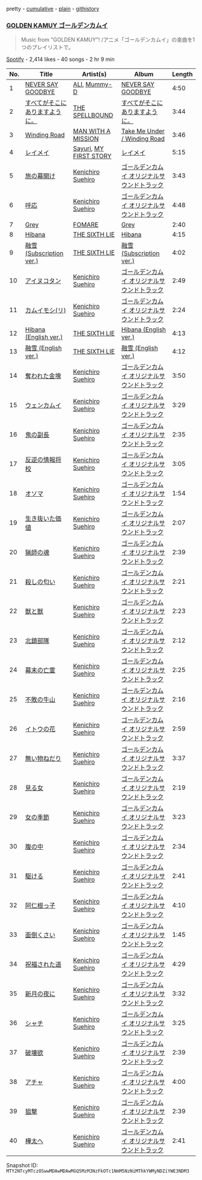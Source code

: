 pretty - [cumulative](/playlists/cumulative/37i9dQZF1DX3raoUbvEnt0.md) - [plain](/playlists/plain/37i9dQZF1DX3raoUbvEnt0) - [githistory](https://github.githistory.xyz/mackorone/spotify-playlist-archive/blob/main/playlists/plain/37i9dQZF1DX3raoUbvEnt0)

### [GOLDEN KAMUY ゴールデンカムイ](https://open.spotify.com/playlist/37i9dQZF1DX3raoUbvEnt0)

> Music from "GOLDEN KAMUY"! /アニメ「ゴールデンカムイ」の楽曲を1つのプレイリストで。

[Spotify](https://open.spotify.com/user/spotify) - 2,414 likes - 40 songs - 2 hr 9 min

| No. | Title | Artist(s) | Album | Length |
|---|---|---|---|---|
| 1 | [NEVER SAY GOODBYE](https://open.spotify.com/track/1NVQvAvYhYUluRrRQpdCjg) | [ALI](https://open.spotify.com/artist/2Qqrew4ZcEwf9NY7UqWGfU), [Mummy\-D](https://open.spotify.com/artist/1tDPDvqdllfPLjLhFFkocX) | [NEVER SAY GOODBYE](https://open.spotify.com/album/0f9ojxk4DzroHLGAU5iUA3) | 4:50 |
| 2 | [すべてがそこにありますように。](https://open.spotify.com/track/6oxjUUnKOV1KR6R4oPhOkS) | [THE SPELLBOUND](https://open.spotify.com/artist/1urc1bS4D4upX4Mb9kLnMb) | [すべてがそこにありますように。](https://open.spotify.com/album/0jXyshoedPS2dP4xTBtsiK) | 3:44 |
| 3 | [Winding Road](https://open.spotify.com/track/1X1zGR5z4HQbdJjwJmUwo0) | [MAN WITH A MISSION](https://open.spotify.com/artist/3NTbOmzlj2cL86XFuDVFvZ) | [Take Me Under / Winding Road](https://open.spotify.com/album/0ucSy38HOq1jRTtbHVgtZV) | 3:46 |
| 4 | [レイメイ](https://open.spotify.com/track/3D8dMWN3O6hbIlts9FXi9Z) | [Sayuri](https://open.spotify.com/artist/1YLxQZIGsaZq9rvFu8zeRz), [MY FIRST STORY](https://open.spotify.com/artist/6cutt8thPFUICMfxaYerWd) | [レイメイ](https://open.spotify.com/album/2IvwlWOCgabwi9iELRtMZ6) | 5:15 |
| 5 | [旅の幕開け](https://open.spotify.com/track/2TJEk9uBkJQHN81OuRPaiK) | [Kenichiro Suehiro](https://open.spotify.com/artist/2OyKkjeWOmxlp8LwpQqRP1) | [ゴールデンカムイ オリジナルサウンドトラック](https://open.spotify.com/album/1MyF5qnVZu6NYShj3dh0Qf) | 3:43 |
| 6 | [呼応](https://open.spotify.com/track/4cYBGyT7xgtPa7PzvY9y80) | [Kenichiro Suehiro](https://open.spotify.com/artist/2OyKkjeWOmxlp8LwpQqRP1) | [ゴールデンカムイ オリジナルサウンドトラック](https://open.spotify.com/album/1MyF5qnVZu6NYShj3dh0Qf) | 4:48 |
| 7 | [Grey](https://open.spotify.com/track/5NKLg5YJdaSfUGfSKbgdCI) | [FOMARE](https://open.spotify.com/artist/615ixHXsfFwzxgw3sOPICH) | [Grey](https://open.spotify.com/album/5heJSMSLkBUvAj8s3xGOmF) | 2:40 |
| 8 | [Hibana](https://open.spotify.com/track/3NMMC88XvGM3UaIblE8zSW) | [THE SIXTH LIE](https://open.spotify.com/artist/2sCc8pMRgv99AweDSrFFZt) | [Hibana](https://open.spotify.com/album/0JAbQTGiUCL1eEhX3wT1aL) | 4:15 |
| 9 | [融雪\(Subscription ver.\)](https://open.spotify.com/track/3olP7pn1VoQTL53oiRhnjj) | [THE SIXTH LIE](https://open.spotify.com/artist/2sCc8pMRgv99AweDSrFFZt) | [融雪\(Subscription ver.\)](https://open.spotify.com/album/69GIat13zuofOILGWUZEYC) | 4:02 |
| 10 | [アイヌコタン](https://open.spotify.com/track/3yVjBjZBQ56FY2IZ84oUly) | [Kenichiro Suehiro](https://open.spotify.com/artist/2OyKkjeWOmxlp8LwpQqRP1) | [ゴールデンカムイ オリジナルサウンドトラック](https://open.spotify.com/album/1MyF5qnVZu6NYShj3dh0Qf) | 2:49 |
| 11 | [カムイモシ\(リ\)](https://open.spotify.com/track/1nKo7kidkBkdRQGVUAMw7r) | [Kenichiro Suehiro](https://open.spotify.com/artist/2OyKkjeWOmxlp8LwpQqRP1) | [ゴールデンカムイ オリジナルサウンドトラック](https://open.spotify.com/album/1MyF5qnVZu6NYShj3dh0Qf) | 2:24 |
| 12 | [Hibana \(English ver.\)](https://open.spotify.com/track/4c8OnNLxJMzMGXYZOFV4MU) | [THE SIXTH LIE](https://open.spotify.com/artist/2sCc8pMRgv99AweDSrFFZt) | [Hibana \(English ver.\)](https://open.spotify.com/album/0Pq1Nyhki3Kfh85ULgh8f7) | 4:13 |
| 13 | [融雪 \(English ver.\)](https://open.spotify.com/track/5O8g82XMtEqxWQkHd79pSv) | [THE SIXTH LIE](https://open.spotify.com/artist/2sCc8pMRgv99AweDSrFFZt) | [融雪 \(English ver.\)](https://open.spotify.com/album/47nPupnAoxyZlwJQdUeu06) | 4:12 |
| 14 | [奪われた金塊](https://open.spotify.com/track/0958HJ9NWgZL3qLf40aNOf) | [Kenichiro Suehiro](https://open.spotify.com/artist/2OyKkjeWOmxlp8LwpQqRP1) | [ゴールデンカムイ オリジナルサウンドトラック](https://open.spotify.com/album/1MyF5qnVZu6NYShj3dh0Qf) | 3:50 |
| 15 | [ウェンカムイ](https://open.spotify.com/track/4IcDxLM4H3q2z8HzufbsqV) | [Kenichiro Suehiro](https://open.spotify.com/artist/2OyKkjeWOmxlp8LwpQqRP1) | [ゴールデンカムイ オリジナルサウンドトラック](https://open.spotify.com/album/1MyF5qnVZu6NYShj3dh0Qf) | 3:29 |
| 16 | [鬼の副長](https://open.spotify.com/track/2ersVeoZvHEUPAOiJuHTm8) | [Kenichiro Suehiro](https://open.spotify.com/artist/2OyKkjeWOmxlp8LwpQqRP1) | [ゴールデンカムイ オリジナルサウンドトラック](https://open.spotify.com/album/1MyF5qnVZu6NYShj3dh0Qf) | 2:35 |
| 17 | [反逆の情報将校](https://open.spotify.com/track/5b7GWs3IXp0lUf8K6bFnzG) | [Kenichiro Suehiro](https://open.spotify.com/artist/2OyKkjeWOmxlp8LwpQqRP1) | [ゴールデンカムイ オリジナルサウンドトラック](https://open.spotify.com/album/1MyF5qnVZu6NYShj3dh0Qf) | 3:05 |
| 18 | [オソマ](https://open.spotify.com/track/3CXwDVSIWcpJc7wn77j8qE) | [Kenichiro Suehiro](https://open.spotify.com/artist/2OyKkjeWOmxlp8LwpQqRP1) | [ゴールデンカムイ オリジナルサウンドトラック](https://open.spotify.com/album/1MyF5qnVZu6NYShj3dh0Qf) | 1:54 |
| 19 | [生き抜いた価値](https://open.spotify.com/track/74Cl6xRacjsx3PMR6TKW0O) | [Kenichiro Suehiro](https://open.spotify.com/artist/2OyKkjeWOmxlp8LwpQqRP1) | [ゴールデンカムイ オリジナルサウンドトラック](https://open.spotify.com/album/1MyF5qnVZu6NYShj3dh0Qf) | 2:07 |
| 20 | [猟師の魂](https://open.spotify.com/track/6LnG7oyQ5NE9C6mh08kwsq) | [Kenichiro Suehiro](https://open.spotify.com/artist/2OyKkjeWOmxlp8LwpQqRP1) | [ゴールデンカムイ オリジナルサウンドトラック](https://open.spotify.com/album/1MyF5qnVZu6NYShj3dh0Qf) | 2:39 |
| 21 | [殺しの匂い](https://open.spotify.com/track/43sqLLmiiulez3cMoNZrY2) | [Kenichiro Suehiro](https://open.spotify.com/artist/2OyKkjeWOmxlp8LwpQqRP1) | [ゴールデンカムイ オリジナルサウンドトラック](https://open.spotify.com/album/1MyF5qnVZu6NYShj3dh0Qf) | 2:21 |
| 22 | [獣と獣](https://open.spotify.com/track/7ExJyOobQnMmTdFIfysNV8) | [Kenichiro Suehiro](https://open.spotify.com/artist/2OyKkjeWOmxlp8LwpQqRP1) | [ゴールデンカムイ オリジナルサウンドトラック](https://open.spotify.com/album/1MyF5qnVZu6NYShj3dh0Qf) | 2:23 |
| 23 | [北鎮部隊](https://open.spotify.com/track/48RbJfqC0qavhbq3rSwpSJ) | [Kenichiro Suehiro](https://open.spotify.com/artist/2OyKkjeWOmxlp8LwpQqRP1) | [ゴールデンカムイ オリジナルサウンドトラック](https://open.spotify.com/album/1MyF5qnVZu6NYShj3dh0Qf) | 2:12 |
| 24 | [幕末の亡霊](https://open.spotify.com/track/44PSvZ6X3IS4reRgqhHJ37) | [Kenichiro Suehiro](https://open.spotify.com/artist/2OyKkjeWOmxlp8LwpQqRP1) | [ゴールデンカムイ オリジナルサウンドトラック](https://open.spotify.com/album/1MyF5qnVZu6NYShj3dh0Qf) | 2:25 |
| 25 | [不敗の牛山](https://open.spotify.com/track/3pz1Lgs9AgN4noOIbPinnf) | [Kenichiro Suehiro](https://open.spotify.com/artist/2OyKkjeWOmxlp8LwpQqRP1) | [ゴールデンカムイ オリジナルサウンドトラック](https://open.spotify.com/album/1MyF5qnVZu6NYShj3dh0Qf) | 2:16 |
| 26 | [イトウの花](https://open.spotify.com/track/6kiUqErOJ93ta9xcw0spUo) | [Kenichiro Suehiro](https://open.spotify.com/artist/2OyKkjeWOmxlp8LwpQqRP1) | [ゴールデンカムイ オリジナルサウンドトラック](https://open.spotify.com/album/1MyF5qnVZu6NYShj3dh0Qf) | 2:59 |
| 27 | [無い物ねだり](https://open.spotify.com/track/06HDuFiRR1FerMuhqKR56U) | [Kenichiro Suehiro](https://open.spotify.com/artist/2OyKkjeWOmxlp8LwpQqRP1) | [ゴールデンカムイ オリジナルサウンドトラック](https://open.spotify.com/album/1MyF5qnVZu6NYShj3dh0Qf) | 3:37 |
| 28 | [見る女](https://open.spotify.com/track/5v0HKHXdjZZr4noXARz7va) | [Kenichiro Suehiro](https://open.spotify.com/artist/2OyKkjeWOmxlp8LwpQqRP1) | [ゴールデンカムイ オリジナルサウンドトラック](https://open.spotify.com/album/1MyF5qnVZu6NYShj3dh0Qf) | 2:19 |
| 29 | [女の季節](https://open.spotify.com/track/06Jnpv5dz4m34ngvXlIEV9) | [Kenichiro Suehiro](https://open.spotify.com/artist/2OyKkjeWOmxlp8LwpQqRP1) | [ゴールデンカムイ オリジナルサウンドトラック](https://open.spotify.com/album/1MyF5qnVZu6NYShj3dh0Qf) | 3:23 |
| 30 | [腹の中](https://open.spotify.com/track/2WbRfATuFbs7OmMxjLpsnK) | [Kenichiro Suehiro](https://open.spotify.com/artist/2OyKkjeWOmxlp8LwpQqRP1) | [ゴールデンカムイ オリジナルサウンドトラック](https://open.spotify.com/album/1MyF5qnVZu6NYShj3dh0Qf) | 2:34 |
| 31 | [駆ける](https://open.spotify.com/track/1BZ5sCgFJ14tLt0hu87U1J) | [Kenichiro Suehiro](https://open.spotify.com/artist/2OyKkjeWOmxlp8LwpQqRP1) | [ゴールデンカムイ オリジナルサウンドトラック](https://open.spotify.com/album/1MyF5qnVZu6NYShj3dh0Qf) | 2:41 |
| 32 | [阿仁根っ子](https://open.spotify.com/track/5O9Y6DhpaTKMiHOykRzPsl) | [Kenichiro Suehiro](https://open.spotify.com/artist/2OyKkjeWOmxlp8LwpQqRP1) | [ゴールデンカムイ オリジナルサウンドトラック](https://open.spotify.com/album/1MyF5qnVZu6NYShj3dh0Qf) | 4:10 |
| 33 | [面倒くさい](https://open.spotify.com/track/4GcmVw8LpigCOQWN5XKyL5) | [Kenichiro Suehiro](https://open.spotify.com/artist/2OyKkjeWOmxlp8LwpQqRP1) | [ゴールデンカムイ オリジナルサウンドトラック](https://open.spotify.com/album/1MyF5qnVZu6NYShj3dh0Qf) | 1:45 |
| 34 | [祝福された道](https://open.spotify.com/track/0gn0PuJp28jvVVSLJG04rZ) | [Kenichiro Suehiro](https://open.spotify.com/artist/2OyKkjeWOmxlp8LwpQqRP1) | [ゴールデンカムイ オリジナルサウンドトラック](https://open.spotify.com/album/1MyF5qnVZu6NYShj3dh0Qf) | 4:29 |
| 35 | [新月の夜に](https://open.spotify.com/track/6uyKHr77uBJnOeNJZELpzy) | [Kenichiro Suehiro](https://open.spotify.com/artist/2OyKkjeWOmxlp8LwpQqRP1) | [ゴールデンカムイ オリジナルサウンドトラック](https://open.spotify.com/album/1MyF5qnVZu6NYShj3dh0Qf) | 3:32 |
| 36 | [シャチ](https://open.spotify.com/track/4eeFgaRKNA0ySyGzm8bpkC) | [Kenichiro Suehiro](https://open.spotify.com/artist/2OyKkjeWOmxlp8LwpQqRP1) | [ゴールデンカムイ オリジナルサウンドトラック](https://open.spotify.com/album/1MyF5qnVZu6NYShj3dh0Qf) | 3:25 |
| 37 | [破壊欲](https://open.spotify.com/track/5A05RfYF8YNJjpPJl64l2M) | [Kenichiro Suehiro](https://open.spotify.com/artist/2OyKkjeWOmxlp8LwpQqRP1) | [ゴールデンカムイ オリジナルサウンドトラック](https://open.spotify.com/album/1MyF5qnVZu6NYShj3dh0Qf) | 2:39 |
| 38 | [アチャ](https://open.spotify.com/track/4JeoWL5tHdTCqJrz3LD7mH) | [Kenichiro Suehiro](https://open.spotify.com/artist/2OyKkjeWOmxlp8LwpQqRP1) | [ゴールデンカムイ オリジナルサウンドトラック](https://open.spotify.com/album/1MyF5qnVZu6NYShj3dh0Qf) | 4:00 |
| 39 | [狙撃](https://open.spotify.com/track/24jpZeiUN7GWzpZrZNpZ8k) | [Kenichiro Suehiro](https://open.spotify.com/artist/2OyKkjeWOmxlp8LwpQqRP1) | [ゴールデンカムイ オリジナルサウンドトラック](https://open.spotify.com/album/1MyF5qnVZu6NYShj3dh0Qf) | 2:39 |
| 40 | [樺太へ](https://open.spotify.com/track/6RnOeDXEDBypAJLU9X1Agk) | [Kenichiro Suehiro](https://open.spotify.com/artist/2OyKkjeWOmxlp8LwpQqRP1) | [ゴールデンカムイ オリジナルサウンドトラック](https://open.spotify.com/album/1MyF5qnVZu6NYShj3dh0Qf) | 2:41 |

Snapshot ID: `MTY2NTcyMTczOSwwMDAwMDAwMGQ5MzM3NzFkOTc1NmM5NzNiMThkYWMyNDZiYWE3NDM3`

